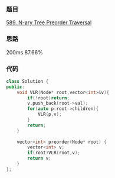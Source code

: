 ### 题目
[589. N-ary Tree Preorder Traversal](https://leetcode-cn.com/problems/n-ary-tree-preorder-traversal/)
### 思路
200ms 87.66%


### 代码
```c++
class Solution {
public:
    void VLR(Node* root,vector<int>&v){
        if(!root)return;
        v.push_back(root->val);
        for(auto p:root->children){
            VLR(p,v);
        }
        return;
    }
    
    vector<int> preorder(Node* root) {
        vector<int> v;
        if(root)VLR(root,v);
        return v;
    }
};
```
